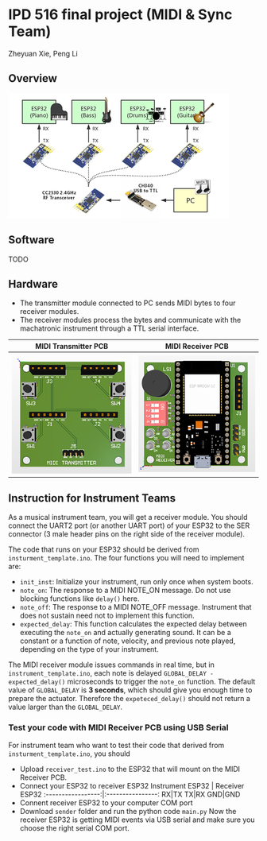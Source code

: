 # IPD 516 final project (MIDI & Sync Team)
Zheyuan Xie, Peng Li

## Overview
![system](system_diagram.png)

## Software
TODO

## Hardware
 - The transmitter module connected to PC sends MIDI bytes to four receiver modules.
 - The receiver modules process the bytes and communicate with the machatronic instrument through a TTL serial interface.

MIDI Transmitter PCB          |  MIDI Receiver PCB
:-------------------------:|:-------------------------:
![pcb_rx](pcb/tx.png)      |  ![pcb_tx](pcb/rx.png)

## Instruction for Instrument Teams
As a musical instrument team, you will get a receiver module. You should connect the UART2 port (or another UART port) of your ESP32 to the SER connector (3 male header pins on the right side of the receiver module).

The code that runs on your ESP32 should be derived from `insturment_template.ino`. The four functions you will need to implement are:
 - `init_inst`: Initialize your instrument, run only once when system boots.
 - `note_on`: The response to a MIDI NOTE_ON message. Do not use blocking functions like `delay()` here.
 - `note_off`: The response to a MIDI NOTE_OFF message. Instrument that does not sustain need not to implement this function.
 - `expected_delay`: This function calculates the expected delay between executing the `note_on` and actually generating sound. It can be a constant or a function of note, velocity, and previous note played, depending on the type of your instrument.

The MIDI receiver module issues commands in real time, but in `instrument_template.ino`, each note is delayed `GLOBAL_DELAY - expected_delay()` microseconds to trigger the `note_on` function. The default value of `GLOBAL_DELAY` is **3 seconds**, which should give you enough time to prepare the actuator. Therefore the `expeteced_delay()` should not return a value larger than the `GLOBAL_DELAY`.

### Test your code with MIDI Receiver PCB using USB Serial
For instrument team who want to test their code that derived from `insturment_template.ino`, you should
- Upload `receiver_test.ino` to the ESP32 that will mount on the MIDI Receiver PCB.
- Connect your ESP32 to receiver ESP32 
  Instrument ESP32 | Receiver ESP32
  :-----------------:|:----------------:
  RX|TX
  TX|RX
  GND|GND
- Connent receiver ESP32 to your computer COM port
- Download `sender` folder and run the python code `main.py` 
Now the receiver ESP32 is getting MIDI events via USB serial and make sure you choose the right serial COM port.
